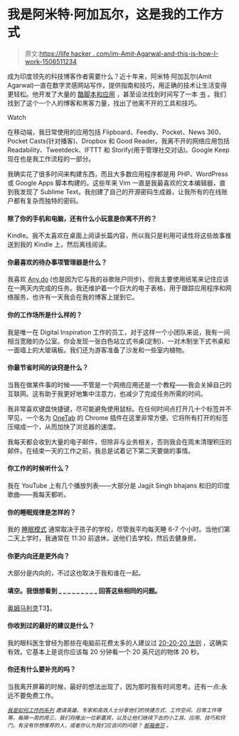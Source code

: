 # 我是阿米特·阿加瓦尔，这是我的工作方式

> 原文:[https://life hacker . com/im-Amit-Agarwal-and-this-is-how-I-work-1506511234](https://lifehacker.com/im-amit-agarwal-and-this-is-how-i-work-1506511234)

成为印度领先的科技博客作者需要什么？近十年来，阿米特·阿加瓦尔(Amit Agarwal)一直在数字灵感网站写作，提供指南和技巧，用正确的技术让生活变得更轻松。他开发了大量的 [酷脚本和应用](http://ctrlq.org/) ，甚至设法找到时间写了一本 [书](http://www.amazon.com/exec/obidos/ASIN/B006R4RN3U/ctrlqorg-20/?asc_campaign=InlineText&asc_refurl=https://lifehacker.com/im-amit-agarwal-and-this-is-how-i-work-1506511234&asc_source=&tag=kinjalifehackerlink-20) 。我们找到了这个一个人的博客和黑客力量，找出了他离不开的工具和技巧。

Watch

在移动端，我日常使用的应用包括 Flipboard、Feedly、Pocket、News 360、Pocket Casts(针对播客)、Dropbox 和 Good Reader。我离不开的网络应用包括 Readability、Tweetdeck、IFTTT 和 Storify(用于管理社交对话)。Google Keep 现在也是我工作流程的一部分。

我确实花了很多时间来构建东西，而且大多数应用程序都是用 PHP、WordPress 或 Google Apps 脚本构建的。这些年来 Vim 一直是我最喜欢的文本编辑器，直到我发现了 Sublime Text。我创建了自己的开源密码生成器，让我所有的在线账户都有复杂而独特的密码。

#### 除了你的手机和电脑，还有什么小玩意是你离不开的？

Kindle。我不太喜欢在桌面上阅读长篇内容，所以我只是利用可读性将这些故事推送到我的 Kindle 上，然后离线阅读。

#### 你最喜欢的待办事项管理器是什么？

我喜欢 [Any.do](https://lifehacker.com/im-omer-perchik-and-this-is-the-story-behind-any-do-1440128266) (也是因为它与我的谷歌账户同步)，但我主要使用纸笔来记住应该在一两天内完成的任务。我还维护着一个巨大的电子表格，用于跟踪应用程序和网络服务，也许有一天我会在我的博客上提到它。

#### 你的工作场所是什么样的？

我是唯一在 Digital Inspiration 工作的员工，对于这样一个小团队来说，我有一间相当宽敞的办公室。你会发现一张白色站立式书桌(定制)、一对木制坐下式书桌和一面墙上的大玻璃板。我们还为游客准备了沙发和一些室内植物。

#### 你最节省时间的诀窍是什么？

当我在做某件事的时候——不管是一个网络应用还是一个教程——我会关掉自己的互联网。这有助于我更好地集中注意力，也减少了完成任务所需的时间。

我非常喜欢键盘快捷键，尽可能避免使用鼠标。在任何时间点打开几十个标签并不罕见，一个名为 [OneTab](https://chrome.google.com/webstore/detail/onetab/chphlpgkkbolifaimnlloiipkdnihall?hl=en) 的 Chrome 插件在这里非常方便。它将所有打开的标签压缩成一个，从而加快了浏览器的速度。

我每天都会收到大量的电子邮件，但除非与业务相关，否则我会在周末清理积压的邮件。在结束一天的工作之前，我总是试着记下第二天要做的事情。

#### 你工作的时候听什么？

我在 YouTube 上有几个播放列表——大部分是 Jagjit Singh bhajans 和旧的印度歌曲——我每天都听。

#### 你的睡眠规律是怎样的？

我的 [睡眠模式](http://sleepingtime.org/amit-agarwal) 通常取决于孩子的学校，尽管我平均每天睡 6-7 个小时。当他们第二天上学时，我通常在 11:30 前退休，送他们去学校，然后去健身房。

#### 你更内向还是更外向？

大部分是内向的，不过这也取决于我和谁在一起。

#### **填空。我很想看到 _ _ _ _ _ _ _ _ _ 回答这些相同的问题。**

[奥姆马利克](http://twitter.com/om)T3】。

#### 你收到过的最好的建议是什么？

我的眼科医生曾经为那些在电脑前花费太多的人建议过 [20-20-20 法则](http://www.labnol.org/software/computer-eye-exercise/14069/) ，这确实有效。它基本上是说你应该每 20 分钟看一个 20 英尺远的物体 20 秒。

#### 你还有什么要补充的吗？

当我离开屏幕的时候，最好的想法出现了，因为那时我有时间思考。还有一点:永远不要免费工作。

<small></small>*[<small>*我是如何工作的系列*</small>](http://lifehacker.com/how-i-work/) <small>*邀请英雄、专家和高效人士分享他们的快捷方式、工作空间、日常工作等等。每隔一周的周三，我们将推出一位新嘉宾，以及让他们继续下去的小工具、应用、技巧和窍门。有没有你想推荐的人，或者你认为我们应该问的问题？*</small> [<small>*邮箱泰莎*</small>](https://mail.google.com/mail/?view=cm&fs=1&tf=1&to=tessa@lifehacker.com) <small>*。*</small>*